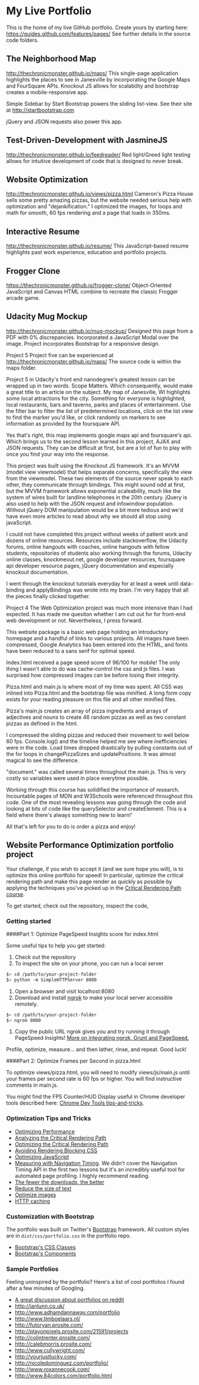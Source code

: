 # My Live Portfolio

This is the home of my live GitHub portfolio. Create yours by starting here: https://guides.github.com/features/pages/
See further details in the source code folders.

## The Neighborhood Map

http://thechronicmonster.github.io/maps/
This single-page application highlights the places to see in Janesville by incorporating the Google Maps and FourSquare APIs. Knockout JS allows for scalability and bootstrap creates a mobile-responsive app. 

Simple Sidebar by Start Bootstrap powers the sliding list-view. See their site at http://startbootstrap.com

jQuery and JSON requests also power this app.

## Test-Driven-Development with JasmineJS

http://thechronicmonster.github.io/feedreader/
Red light/Greed light testing allows for intuitive development of code that is designed to never break. 

## Website Optimization 

http://thechronicmonster.github.io/views/pizza.html
Cameron's Pizza House sells some pretty amazing pizzas, but the website needed serious help with optimization and "dejankification." I optimized the images, for loops and math for smooth, 60 fps rendering and a page that loads in 350ms.

## Interactive Resume

http://thechronicmonster.github.io/resume/
This JavaScript-based resume highlights past work experience, education and portfolio projects.

## Frogger Clone

https://thechronicmonster.github.io/frogger-clone/
Object-Oriented JavaScript and Canvas HTML combine to recreate the classic Frogger arcade game.

## Udacity Mug Mockup

http://thechronicmonster.github.io/mug-mockup/
Designed this page from a PDF with 0% discrepancies. Incorporated a JavaScript Modal over the image.
Project incorporates Bootstrap for a responsive design.


Project 5
Project five can be experienced at http://thechronicmonster.github.io/maps/
The source code is within the maps folder.

Project 5 in Udacity's front end nanodegree's greatest lesson can be wrapped up in two words. Scope Matters.
Which consequently, would make a great title to an article on the subject. My map of Janesville, WI highlights some local attractions for the city. Something for everyone is highlighted, local restaurants, bars and taverns, parks and places of entertainment. Use the filter bar to filter the list of predetermined locations, click on the list view to find the marker you'd like, or click randomly on markers to see information as provided by the foursquare API.

Yes that's right, this map implements google maps api and foursquare's api. Which brings us to the second lesson learned in this project, AJAX and JSON requests. They can be difficult at first, but are a lot of fun to play with once you find your way into the response.

This project was built using the Knockout JS framework. It's an MVVM (model view viewmodel) that helps separate concerns, specifically the view from the viewmodel. These two elements of the source never speak to each other, they communicate through bindings. This might sound odd at first, but the MVVM framework allows exponential scaleability, much like the system of wires built for landline telephones in the 20th century. jQuery is also used to help with the JSON request and infowindow population. Without jQuery DOM manipulation would be a bit more tedious and we'd have even more articles to read about why we should all stop using javaScript.

I could not have completed this project without weeks of patient work and dozens of online resources. Resources include stackoverflow, the Udacity forums, online hangouts with coaches, online hangouts with fellow students, repositories of students also working through the forums, Udacity online classes, knockmeout.net, google developer resources, foursquare api developer resource pages, jQuery documentation and especially knockout documentation.

I went through the knockout tutorials everyday for at least a week until data-binding and applyBindings was wrote into my brain. I'm very happy that all the pieces finally clicked together.

Project 4
The Web Optimization project was much more intensive than I had expected. It has made me quesiton whether I am cut out for for front-end web development or not. Nevertheless, I press forward.

This website package is a basic web page holding an introductory homepage and a handful of links to various projects. All images have been compressed, Google Analytics has been entered into the HTML, and fonts have been reduced to a sans serif for optimal speed. 

Index.html received a page speed score of 96/100 for mobile! The only thing I wasn't able to do was cache-control the css and js files. I was surprised how compressed images can be before losing their integrity. 

Pizza.html and main.js is where most of my time was spent. All CSS was inlined into Pizza.html and the bootstrap file was minified. A long form copy exists for your reading pleasure on this file and all other minified files.

Pizza's main.js creates an array of pizza ingredients and arrays of adjectives and nouns to create 46 random pizzas as well as two constant pizzas as defined in the html. 

I compressed the sliding pizzas and reduced their movement to well below 60 fps. Console.log() and the timeline helped me see where inefficiencies were in the code. Load times dropped drastically by pulling constants out of the for loops in changePizzaSizes and updatePositions. It was almost magical to see the difference.

"document." was called several times throughout the main.js. This is very costly so variables were used in place everytime possible.

Working through this course has solidified the importance of research. Incountable pages of MDN and W3Schools were referenced throughout this code. One of the most revealing lessons was going through the code and looking at bits of code like the querySelector and createElement. This is a field where there's always something new to learn!'

All that's left for you to do is order a pizza and enjoy!



## Website Performance Optimization portfolio project

Your challenge, if you wish to accept it (and we sure hope you will), is to optimize this online portfolio for speed! In particular, optimize the critical rendering path and make this page render as quickly as possible by applying the techniques you've picked up in the [Critical Rendering Path course](https://www.udacity.com/course/ud884).

To get started, check out the repository, inspect the code,

### Getting started

####Part 1: Optimize PageSpeed Insights score for index.html

Some useful tips to help you get started:

1. Check out the repository
1. To inspect the site on your phone, you can run a local server

  ```bash
  $> cd /path/to/your-project-folder
  $> python -m SimpleHTTPServer 8080
  ```

1. Open a browser and visit localhost:8080
1. Download and install [ngrok](https://ngrok.com/) to make your local server accessible remotely.

  ``` bash
  $> cd /path/to/your-project-folder
  $> ngrok 8080
  ```

1. Copy the public URL ngrok gives you and try running it through PageSpeed Insights! [More on integrating ngrok, Grunt and PageSpeed.](http://www.jamescryer.com/2014/06/12/grunt-pagespeed-and-ngrok-locally-testing/)

Profile, optimize, measure... and then lather, rinse, and repeat. Good luck!

####Part 2: Optimize Frames per Second in pizza.html

To optimize views/pizza.html, you will need to modify views/js/main.js until your frames per second rate is 60 fps or higher. You will find instructive comments in main.js. 

You might find the FPS Counter/HUD Display useful in Chrome developer tools described here: [Chrome Dev Tools tips-and-tricks](https://developer.chrome.com/devtools/docs/tips-and-tricks).

### Optimization Tips and Tricks
* [Optimizing Performance](https://developers.google.com/web/fundamentals/performance/ "web performance")
* [Analyzing the Critical Rendering Path](https://developers.google.com/web/fundamentals/performance/critical-rendering-path/analyzing-crp.html "analyzing crp")
* [Optimizing the Critical Rendering Path](https://developers.google.com/web/fundamentals/performance/critical-rendering-path/optimizing-critical-rendering-path.html "optimize the crp!")
* [Avoiding Rendering Blocking CSS](https://developers.google.com/web/fundamentals/performance/critical-rendering-path/render-blocking-css.html "render blocking css")
* [Optimizing JavaScript](https://developers.google.com/web/fundamentals/performance/critical-rendering-path/adding-interactivity-with-javascript.html "javascript")
* [Measuring with Navigation Timing](https://developers.google.com/web/fundamentals/performance/critical-rendering-path/measure-crp.html "nav timing api"). We didn't cover the Navigation Timing API in the first two lessons but it's an incredibly useful tool for automated page profiling. I highly recommend reading.
* <a href="https://developers.google.com/web/fundamentals/performance/optimizing-content-efficiency/eliminate-downloads.html">The fewer the downloads, the better</a>
* <a href="https://developers.google.com/web/fundamentals/performance/optimizing-content-efficiency/optimize-encoding-and-transfer.html">Reduce the size of text</a>
* <a href="https://developers.google.com/web/fundamentals/performance/optimizing-content-efficiency/image-optimization.html">Optimize images</a>
* <a href="https://developers.google.com/web/fundamentals/performance/optimizing-content-efficiency/http-caching.html">HTTP caching</a>

### Customization with Bootstrap
The portfolio was built on Twitter's <a href="http://getbootstrap.com/">Bootstrap</a> framework. All custom styles are in `dist/css/portfolio.css` in the portfolio repo.

* <a href="http://getbootstrap.com/css/">Bootstrap's CSS Classes</a>
* <a href="http://getbootstrap.com/components/">Bootstrap's Components</a>

### Sample Portfolios

Feeling uninspired by the portfolio? Here's a list of cool portfolios I found after a few minutes of Googling.

* <a href="http://www.reddit.com/r/webdev/comments/280qkr/would_anybody_like_to_post_their_portfolio_site/">A great discussion about portfolios on reddit</a>
* <a href="http://ianlunn.co.uk/">http://ianlunn.co.uk/</a>
* <a href="http://www.adhamdannaway.com/portfolio">http://www.adhamdannaway.com/portfolio</a>
* <a href="http://www.timboelaars.nl/">http://www.timboelaars.nl/</a>
* <a href="http://futoryan.prosite.com/">http://futoryan.prosite.com/</a>
* <a href="http://playonpixels.prosite.com/21591/projects">http://playonpixels.prosite.com/21591/projects</a>
* <a href="http://colintrenter.prosite.com/">http://colintrenter.prosite.com/</a>
* <a href="http://calebmorris.prosite.com/">http://calebmorris.prosite.com/</a>
* <a href="http://www.cullywright.com/">http://www.cullywright.com/</a>
* <a href="http://yourjustlucky.com/">http://yourjustlucky.com/</a>
* <a href="http://nicoledominguez.com/portfolio/">http://nicoledominguez.com/portfolio/</a>
* <a href="http://www.roxannecook.com/">http://www.roxannecook.com/</a>
* <a href="http://www.84colors.com/portfolio.html">http://www.84colors.com/portfolio.html</a>
